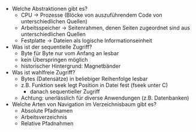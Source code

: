 - Welche Abstraktionen gibt es?
	- CPU -> Prozesse (Blöcke von auszuführendem Code von unterschiedlichen Quellen)
	- Arbeitsspeicher -> Seitenrahmen, denen Seiten zugeordnet sind aus unterschiedlichen Quellen
	- Festplatte -> Dateien als logische Informationseinheit
- Was ist der sequentielle Zugriff?
	- Byte für Byte nur vom Anfang an lesbar
	- kein Überspringen möglich
	- historischer Hintergrund: Magnetbänder
- Was ist wahlfreie Zugriff?
	- Bytes (Datensätze) in beliebiger Reihenfolge lesbar
	- z.B. Funktion seek legt Position in Datei fest (fseek unter C)
		- danach sequentieller Zugriff
	- Achtung: unerlässlich für diverse Anwendungen (z.B. Datenbanken)
- Welche Arten von Navigation im Verzeichnisbaum gibt es?
	- Absolute Pfadnamen
	- Arbeitsverzeichnis
	- Relative Pfadnahmen
